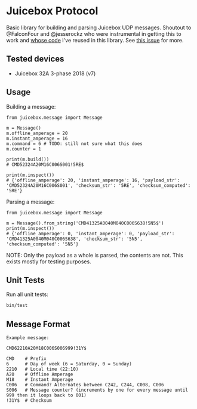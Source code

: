 # Juicebox Protocol

Basic library for building and parsing Juicebox UDP messages. Shoutout to @FalconFour and @jesserockz who were instrumental in getting this to work and [whose code](https://gist.github.com/jesserockz/276441f58892b7b425910bf9144cba39) I've reused in this library. See [this issue](https://github.com/snicker/juicepassproxy/issues/39) for more.

## Tested devices

- Juicebox 32A 3-phase 2018 (v7)

## Usage

Building a message:

```python3
from juicebox.message import Message

m = Message()
m.offline_amperage = 20
m.instant_amperage = 16
m.command = 6 # TODO: still not sure what this does
m.counter = 1

print(m.build())
# CMD52324A20M16C006S001!5RE$

print(m.inspect())
# {'offline_amperage': 20, 'instant_amperage': 16, 'payload_str': 'CMD52324A20M16C006S001', 'checksum_str': '5RE', 'checksum_computed': '5RE'}
```

Parsing a message:

```python3
from juicebox.message import Message

m = Message().from_string('CMD41325A0040M040C006S638!5N5$')
print(m.inspect())
# {'offline_amperage': 0, 'instant_amperage': 0, 'payload_str': 'CMD41325A0040M040C006S638', 'checksum_str': '5N5', 'checksum_computed': '5N5'}
```

NOTE: Only the payload as a whole is parsed, the contents are not. This exists mostly for testing purposes.

## Unit Tests

Run all unit tests:

```sh
bin/test
```

## Message Format

```
Example message:

CMD62210A20M18C006S006999!31Y$

CMD    # Prefix
6      # Day of week (6 = Saturday, 0 = Sunday)
2210   # Local time (22:10)
A20    # Offline Amperage
M18    # Instant Amperage
C006   # Command? Alternates between C242, C244, C008, C006
S006   # Message counter? (increments by one for every message until 999 then it loops back to 001)
!31Y$  # Checksum

```